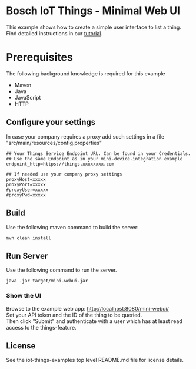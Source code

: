 # Bosch IoT Things - Minimal Web UI

This example shows how to create a simple user interface to list a thing.
Find detailed instructions in our [tutorial](https://things.eu-1.bosch-iot-suite.com/dokuwiki/doku.php?id=examples_tutorial:java_client:web_business-view).

# Prerequisites

The following background knowledge is required for this example

- Maven
- Java
- JavaScript
- HTTP

## Configure your settings

In case your company requires a proxy add such settings
in a file "src/main/resources/config.properties"
```
## Your Things Service Endpoint URL. Can be found in your Credentials. 
## Use the same Endpoint as in your mini-device-integration example
endpoint_http=https://things.xxxxxxxx.com

## If needed use your company proxy settings
proxyHost=xxxxx
proxyPort=xxxxx
#proxyUser=xxxxx
#proxyPwd=xxxxx
```

## Build

Use the following maven command to build the server:
```
mvn clean install
```

## Run Server

Use the following command to run the server.
```
java -jar target/mini-webui.jar
```

### Show the UI

Browse to the example web app: <http://localhost:8080/mini-webui/>\
Set your API token and the ID of the thing to be queried.\
Then click "Submit" and authenticate with a user which has at least read access to the things-feature.

## License
See the iot-things-examples top level README.md file for license details.
